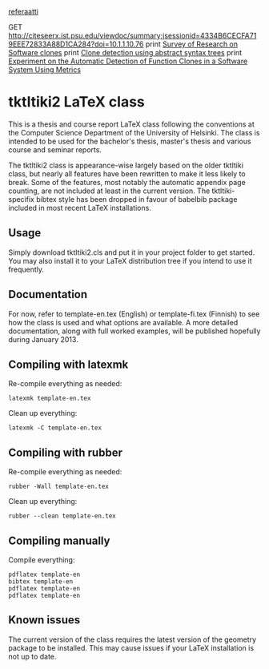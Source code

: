 [referaatti](http://jamo.fi/kandi/referaatti/template-fi.pdf)

GET http://citeseerx.ist.psu.edu/viewdoc/summary;jsessionid=4334B6CECFA719EEE72833A88D1CA284?doi=10.1.1.10.76
print [Survey of Research on Software clones](http://drops.dagstuhl.de/opus/volltexte/2007/962/pdf/06301.KoschkeRainer.962.pdf)
print [Clone detection using abstract syntax trees](https://ieeexplore.ieee.org/xpls/abs_all.jsp?arnumber=738528&tag=1)
print [Experiment on the Automatic Detection of Function Clones in a Software System Using Metrics](https://ieeexplore.ieee.org/xpls/abs_all.jsp?arnumber=565012)


tktltiki2 LaTeX class
======================

This is a thesis and course report LaTeX class following the conventions at the Computer Science Department of the University of Helsinki. The class is intended to be used for the bachelor's thesis, master's thesis and various course and seminar reports.

The tktltiki2 class is appearance-wise largely based on the older tktltiki class, but nearly all features have been rewritten to make it less likely to break. Some of the features, most notably the automatic appendix page counting, are not included at least in the current version. The tktltiki-specifix bibtex style has been dropped in favour of babelbib package included in most recent LaTeX installations.

Usage
-----

Simply download tktltiki2.cls and put it in your project folder to get started. You may also install it to your LaTeX distribution tree if you intend to use it frequently.

Documentation
-------------

For now, refer to template-en.tex (English) or template-fi.tex (Finnish) to see how the class is used and what options are available. A more detailed documentation, along with full worked examples, will be published hopefully during January 2013.


Compiling with latexmk
----------------------

Re-compile everything as needed:

    latexmk template-en.tex

Clean up everything:

    latexmk -C template-en.tex


Compiling with rubber
---------------------

Re-compile everything as needed:

    rubber -Wall template-en.tex

Clean up everything:

    rubber --clean template-en.tex


Compiling manually
------------------

Compile everything:

    pdflatex template-en
    bibtex template-en
    pdflatex template-en
    pdflatex template-en


Known issues
------------

The current version of the class requires the latest version of the geometry package to be installed. This may cause issues if your LaTeX installation is not up to date.
